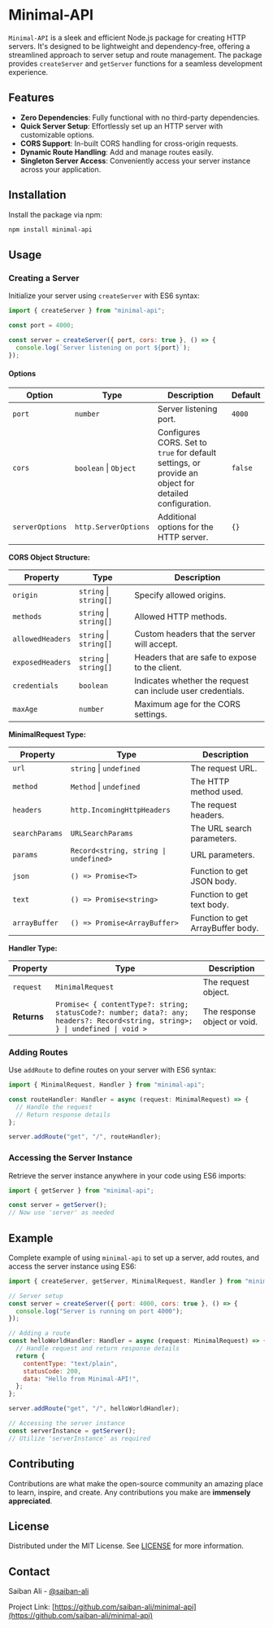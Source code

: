 # Minimal-API

`Minimal-API` is a sleek and efficient Node.js package for creating HTTP servers. It's designed to be lightweight and dependency-free, offering a streamlined approach to server setup and route management. The package provides `createServer` and `getServer` functions for a seamless development experience.

## Features

- **Zero Dependencies**: Fully functional with no third-party dependencies.
- **Quick Server Setup**: Effortlessly set up an HTTP server with customizable options.
- **CORS Support**: In-built CORS handling for cross-origin requests.
- **Dynamic Route Handling**: Add and manage routes easily.
- **Singleton Server Access**: Conveniently access your server instance across your application.

## Installation

Install the package via npm:

```bash
npm install minimal-api
```

## Usage

### Creating a Server

Initialize your server using `createServer` with ES6 syntax:

```javascript
import { createServer } from "minimal-api";

const port = 4000;

const server = createServer({ port, cors: true }, () => {
  console.log(`Server listening on port ${port}`);
});
```

#### Options

| Option          | Type                  | Description                                                                                           | Default |
| --------------- | --------------------- | ----------------------------------------------------------------------------------------------------- | ------- |
| `port`          | `number`              | Server listening port.                                                                                | `4000`  |
| `cors`          | `boolean` \| `Object` | Configures CORS. Set to `true` for default settings, or provide an object for detailed configuration. | `false` |
| `serverOptions` | `http.ServerOptions`  | Additional options for the HTTP server.                                                               | `{}`    |

**CORS Object Structure:**

| Property         | Type                   | Description                                                 |
| ---------------- | ---------------------- | ----------------------------------------------------------- |
| `origin`         | `string` \| `string[]` | Specify allowed origins.                                    |
| `methods`        | `string` \| `string[]` | Allowed HTTP methods.                                       |
| `allowedHeaders` | `string` \| `string[]` | Custom headers that the server will accept.                 |
| `exposedHeaders` | `string` \| `string[]` | Headers that are safe to expose to the client.              |
| `credentials`    | `boolean`              | Indicates whether the request can include user credentials. |
| `maxAge`         | `number`               | Maximum age for the CORS settings.                          |

**MinimalRequest Type:**

| Property       | Type                                  | Description                       |
| -------------- | ------------------------------------- | --------------------------------- |
| `url`          | `string` \| `undefined`               | The request URL.                  |
| `method`       | `Method` \| `undefined`               | The HTTP method used.             |
| `headers`      | `http.IncomingHttpHeaders`            | The request headers.              |
| `searchParams` | `URLSearchParams`                     | The URL search parameters.        |
| `params`       | `Record<string, string \| undefined>` | URL parameters.                   |
| `json`         | `() => Promise<T>`                    | Function to get JSON body.        |
| `text`         | `() => Promise<string>`               | Function to get text body.        |
| `arrayBuffer`  | `() => Promise<ArrayBuffer>`          | Function to get ArrayBuffer body. |

**Handler Type:**

| Property    | Type                                                                                                                           | Description                  |
| ----------- | ------------------------------------------------------------------------------------------------------------------------------ | ---------------------------- |
| `request`   | `MinimalRequest`                                                                                                               | The request object.          |
| **Returns** | `Promise< { contentType?: string; statusCode?: number; data?: any; headers?: Record<string, string>; } \| undefined \| void >` | The response object or void. |

### Adding Routes

Use `addRoute` to define routes on your server with ES6 syntax:

```javascript
import { MinimalRequest, Handler } from "minimal-api";

const routeHandler: Handler = async (request: MinimalRequest) => {
  // Handle the request
  // Return response details
};

server.addRoute("get", "/", routeHandler);
```

### Accessing the Server Instance

Retrieve the server instance anywhere in your code using ES6 imports:

```javascript
import { getServer } from "minimal-api";

const server = getServer();
// Now use 'server' as needed
```

## Example

Complete example of using `minimal-api` to set up a server, add routes, and access the server instance using ES6:

```javascript
import { createServer, getServer, MinimalRequest, Handler } from "minimal-api";

// Server setup
const server = createServer({ port: 4000, cors: true }, () => {
  console.log("Server is running on port 4000");
});

// Adding a route
const helloWorldHandler: Handler = async (request: MinimalRequest) => {
  // Handle request and return response details
  return {
    contentType: "text/plain",
    statusCode: 200,
    data: "Hello from Minimal-API!",
  };
};

server.addRoute("get", "/", helloWorldHandler);

// Accessing the server instance
const serverInstance = getServer();
// Utilize 'serverInstance' as required
```

## Contributing

Contributions are what make the open-source community an amazing place to learn, inspire, and create. Any contributions you make are **immensely appreciated**.

## License

Distributed under the MIT License. See [LICENSE](https://opensource.org/licenses/MIT) for more information.

## Contact

Saiban Ali - [@saiban-ali](https://linkedin.com/in/saibanali0405)

Project Link: [https://github.com/saiban-ali/minimal-api](https://github.com/saiban-ali/minimal-api)
